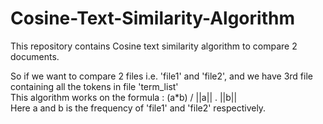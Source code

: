 # Cosine-Text-Similarity-Algorithm
This repository contains Cosine text similarity algorithm to compare 2 documents.

<p>
So if we want to compare 2 files i.e. 'file1' and 'file2', and we have 3rd file containing all the tokens in file 'term_list' <br>
This algorithm works on the formula : (a*b) / ||a|| . ||b||  <br>
Here a and b is the frequency of 'file1' and 'file2' respectively. <br>
</p>

